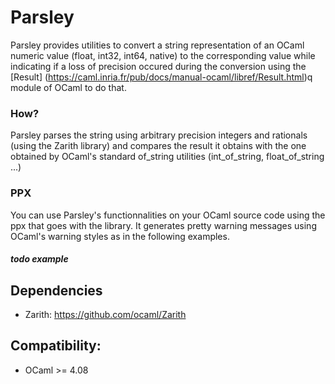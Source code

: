 # Parsley
Parsley provides utilities to convert a string representation of an
OCaml numeric value (float, int32, int64, native) to the corresponding
value while indicating if a loss of precision occured during the
conversion using the [Result]
(https://caml.inria.fr/pub/docs/manual-ocaml/libref/Result.html)q
module of OCaml to do that.

### How?
Parsley parses the string using arbitrary precision integers and
rationals (using the Zarith library) and compares the result it
obtains with the one obtained by OCaml's standard of_string utilities
(int_of_string, float_of_string ...)

### PPX
You can use Parsley's functionnalities on your OCaml source code using
the ppx that goes with the library. It generates pretty warning messages
using OCaml's warning styles as in the following examples.

##### todo example

## Dependencies
- Zarith: https://github.com/ocaml/Zarith

## Compatibility:
- OCaml >= 4.08
